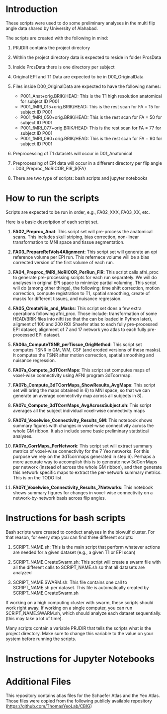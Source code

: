 
# Introduction

These scripts were used to do some preliminary analyses in the multi flip angle data shared by University of Alahabad.

The scripts are created with the following in mind:

1) PRJDIR contains the project directory

2) Within the project directory data is expected to reside in folder PrcsData

3) Inside PrcsData there is one directory per subject

4) Original EPI and T1 Data are expected to be in D00_OriginalData

5) Files inside D00_OriginalData are expected to have the following names:
	* P001_Anat+orig.BRIK/HEAD: This is the T1 high resolution anatomical for subject ID P001
	* P001_fMRI_015+orig.BRIK/HEAD: This is the rest scan for FA = 15 for subject ID P001
	* P001_fMRI_050+orig.BRIK/HEAD: This is the rest scan for FA = 50 for subject ID P001
	* P001_fMRI_077+orig.BRIK/HEAD: This is the rest scan for FA = 77 for subject ID P001
	* P001_fMRI_090+orig.BRIK/HEAD: This is the rest scan for FA = 90 for subject ID P001

6) Preprocessing of T1 datasets will occur in D01_Anatomical

7) Preprocessing of EPI data will occur in a different directory per flip angle : D03_Preproc_NoRICOR_FIR_${FA}

8) There are two type of scripts: bash scripts and jupyter notebooks

# How to run the scripts

Scripts are expected to be run in order, e.g., FA02_XXX, FA03_XX, etc.

Here is a basic description of each script set.

1) **FA02_Preproc_Anat**: This script set will pre-process the anatomical scans. This includes skull striping, bias correction, non-linear transformation to MNI space and tissue segmentation.

2) **FA03_PrepareRefVols4Alignment**: This script set will generate an epi reference volume per EPI run. This refernece volume will be a bias corrected version of the first volume of each run.

3) **FA04_Preproc_fMRI_NoRICOR_PerRun_FIR**: This script calls afni_proc to generate pre-processing scripts for each run separately. We will do analyses in original EPI space to minimize partial voluming. This script will do (among other things), the following: time shift correction, motion correction, compute registration to T1, spatial smoothing, create of masks for different tissues, and nuisance regression.

4) **FA05_CreateNiis_and_Masks**: This script set does a few extra operations following afni_proc. Those include: transformation of some HEAD/BRIK files into nifti (so that the can be loaded in Python later), aligment of 100 and 200 ROI Shaefer atlas to each fully pre-processed EPI dataset, alignment of 7 and 17 network yeo atlas to each fully pre-processed EPI dataset.

5) **FA06a_ComputeTSNR_perTissue_OrigMethod**: This script set computes TSNR in GM, WM, CSF (and eroded versions of these masks). It computes the TSNR after motion correction, spatial smoothing and nuisance regression.
  
6) **FA07a_Compute_3dTCorrMaps**: This script set computes maps of voxel-wise connectivity using AFNI program 3dTcorrmap.

7) **FA07b_Compute_3dTCorrMaps_ShowResults_AvgMaps**: This script set will bring the maps obtained in 6) to MNI space, so that we can generate an average connectivity map across all subjects in 8).

8) **FA07c_Compute_3dTCorrMaps_AvgAcrossSubject.sh**: This script averages all the subject individual voxel-wise connectivity maps

9) **FA07d_Voxelwise_Connectivity_Results_GM**: This notebook shows summary figures with changes in voxel-wise connectivity across the whole GM ribbon. It also include some basic preliminary statistical analyses.

10) **FA07e_CorrMaps_PerNetwork**: This script set will extract summary metrics of voxel-wise connectivity for the 7 Yeo networks. For this purpose we rely on the 3dTcorrmaps generated in step 6). Perhaps a more accurate way to accomplish this is to generate new 3dCorrMaps per network (instead of across the whole GM ribbon), and then generate this network specific maps to extract the per-network summary metrics. This is on the TODO list.

11) **FA07f_Voxelwise_Connectivity_Results_7Networks**: This notebook shows summary figures for changes in voxel-wise connectivity on a network-by-network basis across flip angles.


# Instructions for bash scripts

Bash scripts were created to conduct analyses in the biowulf cluster. For that reason, for every step you can find three different scripts:

1) SCRIPT_NAME.sh: This is the main script that perform whatever actions are needed for a given dataset (e.g., a given T1 or EPI scan)

2) SCRIPT_NAME.CreateSwarm.sh: This script will create a swarm file with all the different calls to SCRIPT_NAME.sh so that all datasets are analyzed

3) SCRIPT_NAME.SWARM.sh: This file contains one call to SCRIPT_NAME.sh per dataset. This file is automatically created by SCRIPT_NAME.CreateSwarm.sh

If working on a high computing cluster with swarm, these scripts should work right away. If working on a single computer, you can run SCRIPT_NAME.SWARM.sh, which should analyze each dataset sequentially. (this may take a lot of time).

Many scripts contain a variable PRJDIR that tells the scripts what is the project directory. Make sure to change this variable to the value on your system before running the scripts.
 
# Instructions for Jupyter Notebooks

# Additional Files

This repository contains atlas files for the Schaefer Atlas and the Yeo Atlas. Those files were copied from the following publicly available repository (https://github.com/ThomasYeoLab/CBIG)
